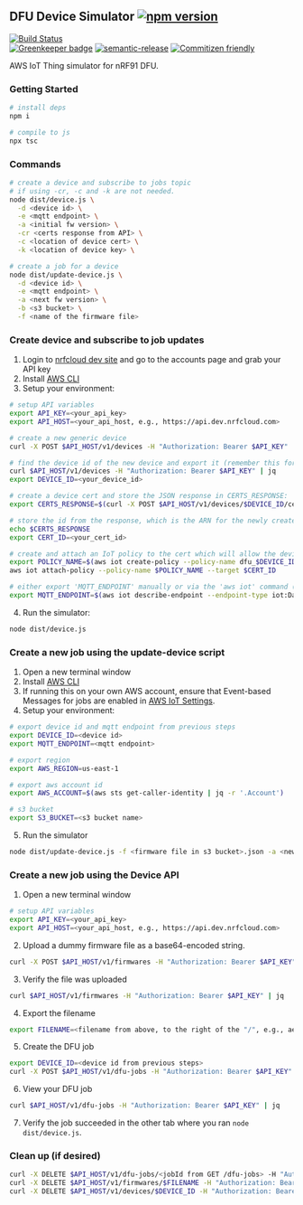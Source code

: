 ## DFU Device Simulator [![npm version](https://img.shields.io/npm/v/@nrfcloud/dfu-device-simulator.svg)](https://www.npmjs.com/package/@nrfcloud/dfu-device-simulator)

[![Build Status](https://codebuild.us-east-1.amazonaws.com/badges?uuid=eyJlbmNyeXB0ZWREYXRhIjoiSUN2dWhRcCs2MnZMQjZ1ay9XcFdUbDVOS1NEQ3Y0dHZlUEZEY1dMK1pZam5hUWhxNmlDVGVaZkIreDJXRGk4emdsY2wxZFp2b3hjOUI2YWJhL04zMGtJPSIsIml2UGFyYW1ldGVyU3BlYyI6Ijl2S0l1bkpLU0NWclU3UWQiLCJtYXRlcmlhbFNldFNlcmlhbCI6MX0%3D&branch=saga)](https://console.aws.amazon.com/codesuite/codebuild/projects/dfu-device-simulator/history?region=us-east-1)  
[![Greenkeeper badge](https://badges.greenkeeper.io/nRFCloud/dfu-device-simulator.svg)](https://greenkeeper.io/)
[![semantic-release](https://img.shields.io/badge/%20%20%F0%9F%93%A6%F0%9F%9A%80-semantic--release-e10079.svg)](https://github.com/semantic-release/semantic-release)
[![Commitizen friendly](https://img.shields.io/badge/commitizen-friendly-brightgreen.svg)](http://commitizen.github.io/cz-cli/)

AWS IoT Thing simulator for nRF91 DFU.

### Getting Started
```sh
# install deps
npm i

# compile to js
npx tsc
```

### Commands
```sh
# create a device and subscribe to jobs topic
# if using -cr, -c and -k are not needed.
node dist/device.js \
  -d <device id> \
  -e <mqtt endpoint> \
  -a <initial fw version> \
  -cr <certs response from API> \
  -c <location of device cert> \
  -k <location of device key> \

# create a job for a device
node dist/update-device.js \
  -d <device id> \
  -e <mqtt endpoint> \
  -a <next fw version> \
  -b <s3 bucket> \
  -f <name of the firmware file> 
```

### Create device and subscribe to job updates

1. Login to [nrfcloud dev site](https://dev.nrfcloud.com) and go to the accounts page and grab your API key
1. Install [AWS CLI](https://docs.aws.amazon.com/cli/latest/userguide/cli-chap-install.html)
1. Setup your environment:

```sh
# setup API variables
export API_KEY=<your_api_key>
export API_HOST=<your_api_host, e.g., https://api.dev.nrfcloud.com>

# create a new generic device
curl -X POST $API_HOST/v1/devices -H "Authorization: Bearer $API_KEY"

# find the device id of the new device and export it (remember this for next step)
curl $API_HOST/v1/devices -H "Authorization: Bearer $API_KEY" | jq
export DEVICE_ID=<your_device_id>

# create a device cert and store the JSON response in CERTS_RESPONSE:
export CERTS_RESPONSE=$(curl -X POST $API_HOST/v1/devices/$DEVICE_ID/certificates -H "Authorization: Bearer $API_KEY")

# store the id from the response, which is the ARN for the newly created device certificate:
echo $CERTS_RESPONSE
export CERT_ID=<your_cert_id>

# create and attach an IoT policy to the cert which will allow the device to connect and communicate over all the necessary topics
export POLICY_NAME=$(aws iot create-policy --policy-name dfu_$DEVICE_ID --policy-document file://data/policy.json | jq -r '.policyName')
aws iot attach-policy --policy-name $POLICY_NAME --target $CERT_ID

# either export 'MQTT_ENDPOINT' manually or via the 'aws iot' command (remember for next step)
export MQTT_ENDPOINT=$(aws iot describe-endpoint --endpoint-type iot:Data-ATS | grep endpointAddress | awk '{ print  $2; }' | tr -d '"')
```

4. Run the simulator:
```sh
node dist/device.js
```

### Create a new job using the update-device script
1. Open a new terminal window
1. Install [AWS CLI](https://docs.aws.amazon.com/cli/latest/userguide/cli-chap-install.html)
1. If running this on your own AWS account, ensure that Event-based Messages for jobs are enabled in [AWS IoT Settings](https://us-east-1.console.aws.amazon.com/iot/home?region=us-east-1#/settings).
1. Setup your environment:

```sh
# export device id and mqtt endpoint from previous steps
export DEVICE_ID=<device id>
export MQTT_ENDPOINT=<mqtt endpoint>

# export region
export AWS_REGION=us-east-1

# export aws account id
export AWS_ACCOUNT=$(aws sts get-caller-identity | jq -r '.Account')

# s3 bucket
export S3_BUCKET=<s3 bucket name>
```

5. Run the simulator
```sh
node dist/update-device.js -f <firmware file in s3 bucket>.json -a <new firmware version string>
```

### Create a new job using the Device API
1. Open a new terminal window

```sh
# setup API variables
export API_KEY=<your_api_key>
export API_HOST=<your_api_host, e.g., https://api.dev.nrfcloud.com>
```

2. Upload a dummy firmware file as a base64-encoded string.
```sh
curl -X POST $API_HOST/v1/firmwares -H "Authorization: Bearer $API_KEY" -d '{"file": "ewogICAgIm9wZXJhdGlvbiI6ImN1c3RvbUpvYiIsCiAgICAib3RoZXJJbmZvIjoic29tZVZhbHVlIgp9Cg==", "filename": "my-firmware.hex"}'
```

3. Verify the file was uploaded
```sh
curl $API_HOST/v1/firmwares -H "Authorization: Bearer $API_KEY" | jq
```

4. Export the filename
```sh
export FILENAME=<filename from above, to the right of the "/", e.g., ae8a992c-0588-4dab-bb26-5ba47e45ecc7-my-firmware.hex>
```

5. Create the DFU job
```sh
export DEVICE_ID=<device id from previous steps>
curl -X POST $API_HOST/v1/dfu-jobs -H "Authorization: Bearer $API_KEY" -d '{ "deviceIdentifiers": ["'$DEVICE_ID'"], "filename": "'$FILENAME'", "version": "1.1" }'
```

6. View your DFU job
```sh
curl $API_HOST/v1/dfu-jobs -H "Authorization: Bearer $API_KEY" | jq
```

7. Verify the job succeeded in the other tab where you ran `node dist/device.js`.

### Clean up (if desired)

```sh
curl -X DELETE $API_HOST/v1/dfu-jobs/<jobId from GET /dfu-jobs> -H "Authorization: Bearer $API_KEY"
curl -X DELETE $API_HOST/v1/firmwares/$FILENAME -H "Authorization: Bearer $API_KEY"
curl -X DELETE $API_HOST/v1/devices/$DEVICE_ID -H "Authorization: Bearer $API_KEY"
```
